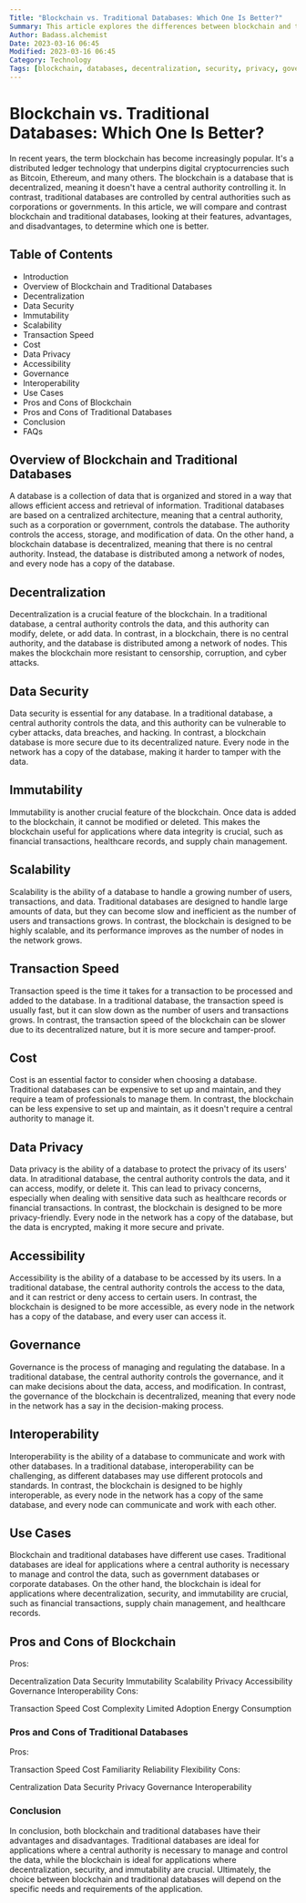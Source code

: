 ```yaml
---
Title: "Blockchain vs. Traditional Databases: Which One Is Better?"
Summary: This article explores the differences between blockchain and traditional databases, and their respective advantages and disadvantages. It also discusses their use cases and the factors that should be considered when choosing between them.
Author: Badass.alchemist
Date: 2023-03-16 06:45
Modified: 2023-03-16 06:45
Category: Technology
Tags: [blockchain, databases, decentralization, security, privacy, governance, interoperability]
---
```


# Blockchain vs. Traditional Databases: Which One Is Better?

In recent years, the term blockchain has become increasingly popular. It's a distributed ledger technology that underpins digital cryptocurrencies such as Bitcoin, Ethereum, and many others. The blockchain is a database that is decentralized, meaning it doesn't have a central authority controlling it. In contrast, traditional databases are controlled by central authorities such as corporations or governments. In this article, we will compare and contrast blockchain and traditional databases, looking at their features, advantages, and disadvantages, to determine which one is better.

## Table of Contents

- Introduction
- Overview of Blockchain and Traditional Databases
- Decentralization
- Data Security
- Immutability
- Scalability
- Transaction Speed
- Cost
- Data Privacy
- Accessibility
- Governance
- Interoperability
- Use Cases
- Pros and Cons of Blockchain
- Pros and Cons of Traditional Databases
- Conclusion
- FAQs

## Overview of Blockchain and Traditional Databases

A database is a collection of data that is organized and stored in a way that allows efficient access and retrieval of information. Traditional databases are based on a centralized architecture, meaning that a central authority, such as a corporation or government, controls the database. The authority controls the access, storage, and modification of data. On the other hand, a blockchain database is decentralized, meaning that there is no central authority. Instead, the database is distributed among a network of nodes, and every node has a copy of the database.

## Decentralization

Decentralization is a crucial feature of the blockchain. In a traditional database, a central authority controls the data, and this authority can modify, delete, or add data. In contrast, in a blockchain, there is no central authority, and the database is distributed among a network of nodes. This makes the blockchain more resistant to censorship, corruption, and cyber attacks.

## Data Security

Data security is essential for any database. In a traditional database, a central authority controls the data, and this authority can be vulnerable to cyber attacks, data breaches, and hacking. In contrast, a blockchain database is more secure due to its decentralized nature. Every node in the network has a copy of the database, making it harder to tamper with the data.

## Immutability

Immutability is another crucial feature of the blockchain. Once data is added to the blockchain, it cannot be modified or deleted. This makes the blockchain useful for applications where data integrity is crucial, such as financial transactions, healthcare records, and supply chain management.

## Scalability

Scalability is the ability of a database to handle a growing number of users, transactions, and data. Traditional databases are designed to handle large amounts of data, but they can become slow and inefficient as the number of users and transactions grows. In contrast, the blockchain is designed to be highly scalable, and its performance improves as the number of nodes in the network grows.

## Transaction Speed

Transaction speed is the time it takes for a transaction to be processed and added to the database. In a traditional database, the transaction speed is usually fast, but it can slow down as the number of users and transactions grows. In contrast, the transaction speed of the blockchain can be slower due to its decentralized nature, but it is more secure and tamper-proof.

## Cost

Cost is an essential factor to consider when choosing a database. Traditional databases can be expensive to set up and maintain, and they require a team of professionals to manage them. In contrast, the blockchain can be less expensive to set up and maintain, as it doesn't require a central authority to manage it.

## Data Privacy

Data privacy is the ability of a database to protect the privacy of its users' data. In atraditional database, the central authority controls the data, and it can access, modify, or delete it. This can lead to privacy concerns, especially when dealing with sensitive data such as healthcare records or financial transactions. In contrast, the blockchain is designed to be more privacy-friendly. Every node in the network has a copy of the database, but the data is encrypted, making it more secure and private.

## Accessibility

Accessibility is the ability of a database to be accessed by its users. In a traditional database, the central authority controls the access to the data, and it can restrict or deny access to certain users. In contrast, the blockchain is designed to be more accessible, as every node in the network has a copy of the database, and every user can access it.

## Governance

Governance is the process of managing and regulating the database. In a traditional database, the central authority controls the governance, and it can make decisions about the data, access, and modification. In contrast, the governance of the blockchain is decentralized, meaning that every node in the network has a say in the decision-making process.

## Interoperability

Interoperability is the ability of a database to communicate and work with other databases. In a traditional database, interoperability can be challenging, as different databases may use different protocols and standards. In contrast, the blockchain is designed to be highly interoperable, as every node in the network has a copy of the same database, and every node can communicate and work with each other.

## Use Cases

Blockchain and traditional databases have different use cases. Traditional databases are ideal for applications where a central authority is necessary to manage and control the data, such as government databases or corporate databases. On the other hand, the blockchain is ideal for applications where decentralization, security, and immutability are crucial, such as financial transactions, supply chain management, and healthcare records.

## Pros and Cons of Blockchain

Pros:

Decentralization
Data Security
Immutability
Scalability
Privacy
Accessibility
Governance
Interoperability
Cons:

Transaction Speed
Cost
Complexity
Limited Adoption
Energy Consumption

### Pros and Cons of Traditional Databases

Pros:

Transaction Speed
Cost
Familiarity
Reliability
Flexibility
Cons:

Centralization
Data Security
Privacy
Governance
Interoperability

### **Conclusion**

In conclusion, both blockchain and traditional databases have their advantages and disadvantages. Traditional databases are ideal for applications where a central authority is necessary to manage and control the data, while the blockchain is ideal for applications where decentralization, security, and immutability are crucial. Ultimately, the choice between blockchain and traditional databases will depend on the specific needs and requirements of the application.